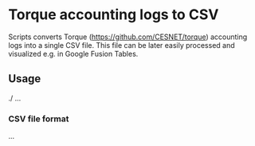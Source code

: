 # Torque accounting logs to CSV

Scripts converts Torque (https://github.com/CESNET/torque) accounting
logs into a single CSV file. This file can be later easily processed and
visualized e.g. in Google Fusion Tables.

## Usage 

  ./ ...

### CSV file format

...
